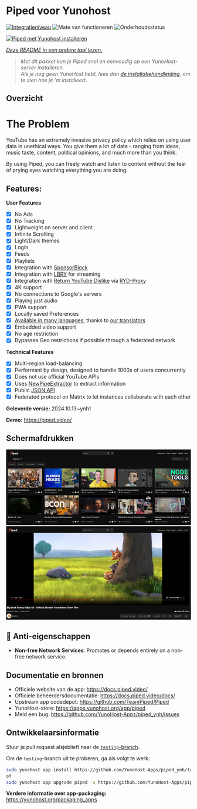 <!--
NB: Deze README is automatisch gegenereerd door <https://github.com/YunoHost/apps/tree/master/tools/readme_generator>
Hij mag NIET handmatig aangepast worden.
-->

# Piped voor Yunohost

[![Integratieniveau](https://dash.yunohost.org/integration/piped.svg)](https://ci-apps.yunohost.org/ci/apps/piped/) ![Mate van functioneren](https://ci-apps.yunohost.org/ci/badges/piped.status.svg) ![Onderhoudsstatus](https://ci-apps.yunohost.org/ci/badges/piped.maintain.svg)

[![Piped met Yunohost installeren](https://install-app.yunohost.org/install-with-yunohost.svg)](https://install-app.yunohost.org/?app=piped)

*[Deze README in een andere taal lezen.](./ALL_README.md)*

> *Met dit pakket kun je Piped snel en eenvoudig op een YunoHost-server installeren.*  
> *Als je nog geen YunoHost hebt, lees dan [de installatiehandleiding](https://yunohost.org/install), om te zien hoe je 'm installeert.*

## Overzicht

# The Problem

YouTube has an extremely invasive privacy policy which relies on using user data in unethical ways. You give them a lot of data - ranging from ideas, music taste, content, political opinions, and much more than you think.

By using Piped, you can freely watch and listen to content without the fear of prying eyes watching everything you are doing.

## Features:

**User Features**

-   [x] No Ads
-   [x] No Tracking
-   [x] Lightweight on server and client
-   [x] Infinite Scrolling
-   [x] Light/Dark themes
-   [x] Login
-   [x] Feeds
-   [x] Playlists
-   [x] Integration with [SponsorBlock](https://github.com/ajayyy/SponsorBlock)
-   [x] Integration with [LBRY](https://lbry.com/) for streaming
-   [x] Integration with [Return YouTube Dislike](https://returnyoutubedislike.com/) via [RYD-Proxy](https://github.com/TeamPiped/RYD-Proxy)
-   [x] 4K support
-   [x] No connections to Google's servers
-   [x] Playing just audio
-   [x] PWA support
-   [x] Locally saved Preferences
-   [x] [Available in many languages](src/locales), thanks to [our translators](https://hosted.weblate.org/projects/piped/frontend/)
-   [x] Embedded video support
-   [x] No age restriction
-   [x] Bypasses Geo restrictions if possible through a federated network

**Technical Features**

-   [x] Multi-region load-balancing
-   [x] Performant by design, designed to handle 1000s of users concurrently
-   [x] Does not use official YouTube APIs
-   [x] Uses [NewPipeExtractor](https://github.com/TeamNewPipe/NewPipeExtractor) to extract information
-   [x] Public [JSON API](https://docs.piped.video/docs/api-documentation/)
-   [x] Federated protocol on Matrix to let instances collaborate with each other

**Geleverde versie:** 2024.10.13~ynh1

**Demo:** <https://piped.video/>

## Schermafdrukken

![Schermafdrukken van Piped](./doc/screenshots/channel.png)
![Schermafdrukken van Piped](./doc/screenshots/player.png)

## :red_circle: Anti-eigenschappen

- **Non-free Network Services**: Promotes or depends entirely on a non-free network service.

## Documentatie en bronnen

- Officiele website van de app: <https://docs.piped.video/>
- Officiele beheerdersdocumentatie: <https://docs.piped.video/docs/>
- Upstream app codedepot: <https://github.com/TeamPiped/Piped>
- YunoHost-store: <https://apps.yunohost.org/app/piped>
- Meld een bug: <https://github.com/YunoHost-Apps/piped_ynh/issues>

## Ontwikkelaarsinformatie

Stuur je pull request alsjeblieft naar de [`testing`-branch](https://github.com/YunoHost-Apps/piped_ynh/tree/testing).

Om de `testing`-branch uit te proberen, ga als volgt te werk:

```bash
sudo yunohost app install https://github.com/YunoHost-Apps/piped_ynh/tree/testing --debug
of
sudo yunohost app upgrade piped -u https://github.com/YunoHost-Apps/piped_ynh/tree/testing --debug
```

**Verdere informatie over app-packaging:** <https://yunohost.org/packaging_apps>
